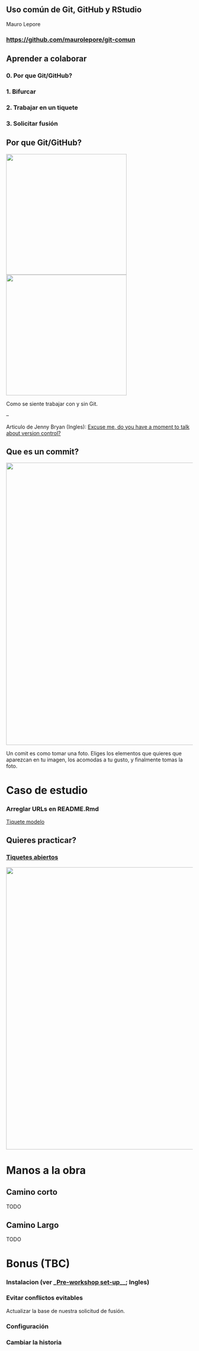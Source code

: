 
## Uso común de Git, GitHub y RStudio

Mauro Lepore

### <https://github.com/maurolepore/git-comun>

## Aprender a colaborar

### **0. Por que Git/GitHub?**

### **1. Bifurcar**

### **2. Trabajar en un tiquete**

### **3. Solicitar fusión**

## Por que Git/GitHub?

<div class="columns-2">

<img src="https://i.imgur.com/MBv5IJQ.jpg" align="center" width=325/>

<img src="https://i.imgur.com/uORi6QZ.png" align="center" width=325/>

</div>

Como se siente trabajar con y sin Git.

–

Articulo de Jenny Bryan (Ingles): [Excuse me, do you have a moment to
talk about version control?](https://peerj.com/preprints/3159/)

## Que es un commit?

<img src="https://i.imgur.com/fmrhQOQ.png" align="center" width=760/>

Un comit es como tomar una foto. Eliges los elementos que quieres que
aparezcan en tu imagen, los acomodas a tu gusto, y finalmente tomas la
foto.

# Caso de estudio

### Arreglar URLs en README.Rmd

[Tiquete modelo](https://github.com/forestgeo/fgeo.plot/issues/57)

## Quieres practicar?

### [Tiquetes abiertos](https://github.com/search?utf8=%E2%9C%93&q=org%3Aforestgeo+is%3Aopen+%22Add+full+URLs+to+the+website%22&type=Issues)

<img src="https://i.imgur.com/XsYdXmI.png" align="center" width=760/>

# Manos a la obra

## Camino corto

TODO

## Camino Largo

TODO

# Bonus (TBC)

### Instalacion (ver \_[Pre-workshop set-up](https://happygitwithr.com/workshops.html#pre-workshop-set-up)\_\_; Ingles)

### Evitar conflictos evitables

Actualizar la base de nuestra solicitud de fusión.

### Configuración

### Cambiar la historia
